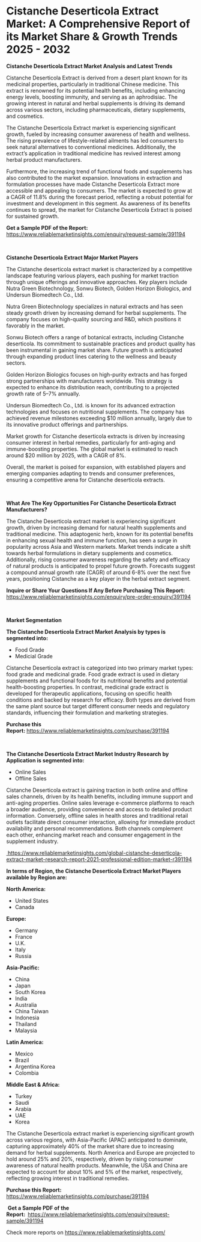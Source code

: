 <p><h1>Cistanche Deserticola Extract Market: A Comprehensive Report of its Market Share & Growth Trends 2025 - 2032</h1></p><p><strong>Cistanche Deserticola Extract Market Analysis and Latest Trends</strong></p>
<p><p>Cistanche Deserticola Extract is derived from a desert plant known for its medicinal properties, particularly in traditional Chinese medicine. This extract is renowned for its potential health benefits, including enhancing energy levels, boosting immunity, and serving as an aphrodisiac. The growing interest in natural and herbal supplements is driving its demand across various sectors, including pharmaceuticals, dietary supplements, and cosmetics.</p><p>The Cistanche Deserticola Extract market is experiencing significant growth, fueled by increasing consumer awareness of health and wellness. The rising prevalence of lifestyle-related ailments has led consumers to seek natural alternatives to conventional medicines. Additionally, the extract’s application in traditional medicine has revived interest among herbal product manufacturers. </p><p>Furthermore, the increasing trend of functional foods and supplements has also contributed to the market expansion. Innovations in extraction and formulation processes have made Cistanche Deserticola Extract more accessible and appealing to consumers. The market is expected to grow at a CAGR of 11.8% during the forecast period, reflecting a robust potential for investment and development in this segment. As awareness of its benefits continues to spread, the market for Cistanche Deserticola Extract is poised for sustained growth.</p></p>
<p><strong>Get a Sample PDF of the Report:&nbsp;</strong> <a href="https://www.reliablemarketinsights.com/enquiry/request-sample/391194?utm_campaign=2280&utm_medium=2&utm_source=Github&utm_content=ia&utm_term=29032025&utm_id=cistanche-deserticola-extract">https://www.reliablemarketinsights.com/enquiry/request-sample/391194</a></p>
<p>&nbsp;</p>
<p><strong>Cistanche Deserticola Extract Major Market Players</strong></p>
<p><p>The Cistanche deserticola extract market is characterized by a competitive landscape featuring various players, each pushing for market traction through unique offerings and innovative approaches. Key players include Nutra Green Biotechnology, Sonwu Biotech, Golden Horizon Biologics, and Undersun Biomedtech Co., Ltd.</p><p>Nutra Green Biotechnology specializes in natural extracts and has seen steady growth driven by increasing demand for herbal supplements. The company focuses on high-quality sourcing and R&D, which positions it favorably in the market.</p><p>Sonwu Biotech offers a range of botanical extracts, including Cistanche deserticola. Its commitment to sustainable practices and product quality has been instrumental in gaining market share. Future growth is anticipated through expanding product lines catering to the wellness and beauty sectors.</p><p>Golden Horizon Biologics focuses on high-purity extracts and has forged strong partnerships with manufacturers worldwide. This strategy is expected to enhance its distribution reach, contributing to a projected growth rate of 5–7% annually.</p><p>Undersun Biomedtech Co., Ltd. is known for its advanced extraction technologies and focuses on nutritional supplements. The company has achieved revenue milestones exceeding $10 million annually, largely due to its innovative product offerings and partnerships.</p><p>Market growth for Cistanche deserticola extracts is driven by increasing consumer interest in herbal remedies, particularly for anti-aging and immune-boosting properties. The global market is estimated to reach around $20 million by 2025, with a CAGR of 8%.</p><p>Overall, the market is poised for expansion, with established players and emerging companies adapting to trends and consumer preferences, ensuring a competitive arena for Cistanche deserticola extracts.</p></p>
<p>&nbsp;</p>
<p><strong>What Are The Key Opportunities For Cistanche Deserticola Extract Manufacturers?</strong></p>
<p><p>The Cistanche Deserticola extract market is experiencing significant growth, driven by increasing demand for natural health supplements and traditional medicine. This adaptogenic herb, known for its potential benefits in enhancing sexual health and immune function, has seen a surge in popularity across Asia and Western markets. Market trends indicate a shift towards herbal formulations in dietary supplements and cosmetics. Additionally, rising consumer awareness regarding the safety and efficacy of natural products is anticipated to propel future growth. Forecasts suggest a compound annual growth rate (CAGR) of around 6-8% over the next five years, positioning Cistanche as a key player in the herbal extract segment.</p></p>
<p><strong>Inquire or Share Your Questions If Any Before Purchasing This Report:</strong> <a href="https://www.reliablemarketinsights.com/enquiry/pre-order-enquiry/391194?utm_campaign=2280&utm_medium=2&utm_source=Github&utm_content=ia&utm_term=29032025&utm_id=cistanche-deserticola-extract">https://www.reliablemarketinsights.com/enquiry/pre-order-enquiry/391194</a></p>
<p>&nbsp;</p>
<p><strong>Market Segmentation</strong></p>
<p><strong>The Cistanche Deserticola Extract Market Analysis by types is segmented into:</strong></p>
<p><ul><li>Food Grade</li><li>Medicial Grade</li></ul></p>
<p><p>Cistanche Deserticola extract is categorized into two primary market types: food grade and medicinal grade. Food grade extract is used in dietary supplements and functional foods for its nutritional benefits and potential health-boosting properties. In contrast, medicinal grade extract is developed for therapeutic applications, focusing on specific health conditions and backed by research for efficacy. Both types are derived from the same plant source but target different consumer needs and regulatory standards, influencing their formulation and marketing strategies.</p></p>
<p><strong>Purchase this Report:&nbsp;</strong><a href="https://www.reliablemarketinsights.com/purchase/391194?utm_campaign=2280&utm_medium=2&utm_source=Github&utm_content=ia&utm_term=29032025&utm_id=cistanche-deserticola-extract">https://www.reliablemarketinsights.com/purchase/391194</a></p>
<p>&nbsp;</p>
<p><strong>The Cistanche Deserticola Extract Market Industry Research by Application is segmented into:</strong></p>
<p><ul><li>Online Sales</li><li>Offline Sales</li></ul></p>
<p><p>Cistanche Deserticola extract is gaining traction in both online and offline sales channels, driven by its health benefits, including immune support and anti-aging properties. Online sales leverage e-commerce platforms to reach a broader audience, providing convenience and access to detailed product information. Conversely, offline sales in health stores and traditional retail outlets facilitate direct consumer interaction, allowing for immediate product availability and personal recommendations. Both channels complement each other, enhancing market reach and consumer engagement in the supplement industry.</p></p>
<p><a href="https://www.reliablemarketinsights.com/global-cistanche-deserticola-extract-market-research-report-2021-professional-edition-market-r391194?utm_campaign=2280&utm_medium=2&utm_source=Github&utm_content=ia&utm_term=29032025&utm_id=cistanche-deserticola-extract">&nbsp;https://www.reliablemarketinsights.com/global-cistanche-deserticola-extract-market-research-report-2021-professional-edition-market-r391194</a></p>
<p><strong>In terms of Region, the Cistanche Deserticola Extract Market Players available by Region are:</strong></p>
<p>
    <p> <strong> North America: </strong>
        <ul>
            <li>United States</li>
            <li>Canada</li>
        </ul>
        </p> 
    <p> <strong> Europe: </strong>
        <ul>
            <li>Germany</li>
            <li>France</li>
            <li>U.K.</li>
            <li>Italy</li>
            <li>Russia</li>
        </ul>
        </p> 
    <p> <strong> Asia-Pacific: </strong>
        <ul>
            <li>China</li>
            <li>Japan</li>
            <li>South Korea</li>
            <li>India</li>
            <li>Australia</li>
            <li>China Taiwan</li>
            <li>Indonesia</li>
            <li>Thailand</li>
            <li>Malaysia</li>
        </ul>
        </p> 
    <p> <strong> Latin America: </strong>
        <ul>
            <li>Mexico</li>
            <li>Brazil</li>
            <li>Argentina Korea</li>
            <li>Colombia</li>
        </ul>
        </p> 
    <p> <strong> Middle East & Africa: </strong>
        <ul>
            <li>Turkey</li>
            <li>Saudi</li>
            <li>Arabia</li>
            <li>UAE</li>
            <li>Korea</li>
        </ul>
    </p>
    </p>
<p><p>The Cistanche Deserticola extract market is experiencing significant growth across various regions, with Asia-Pacific (APAC) anticipated to dominate, capturing approximately 40% of the market share due to increasing demand for herbal supplements. North America and Europe are projected to hold around 25% and 20%, respectively, driven by rising consumer awareness of natural health products. Meanwhile, the USA and China are expected to account for about 10% and 5% of the market, respectively, reflecting growing interest in traditional remedies.</p></p>
<p><strong>Purchase this Report: </strong><a href="https://www.reliablemarketinsights.com/purchase/391194?utm_campaign=2280&utm_medium=2&utm_source=Github&utm_content=ia&utm_term=29032025&utm_id=cistanche-deserticola-extract">https://www.reliablemarketinsights.com/purchase/391194</a></p>
<p>&nbsp;<strong>Get a Sample PDF of the Report:&nbsp;&nbsp;</strong><a href="https://www.reliablemarketinsights.com/enquiry/request-sample/391194?utm_campaign=2280&utm_medium=2&utm_source=Github&utm_content=ia&utm_term=29032025&utm_id=cistanche-deserticola-extract">https://www.reliablemarketinsights.com/enquiry/request-sample/391194</a></p>
<p><strong></strong></p>
<p>Check more reports on <a href="https://www.reliablemarketinsights.com/?utm_campaign=2280&utm_medium=2&utm_source=Github&utm_content=ia&utm_term=29032025&utm_id=cistanche-deserticola-extract">https://www.reliablemarketinsights.com/</a></p>
